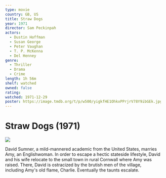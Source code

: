 ```yaml
---
type: movie
country: GB, US
title: Straw Dogs
year: 1971
director: Sam Peckinpah
actors:
  - Dustin Hoffman
  - Susan George
  - Peter Vaughan
  - T. P. McKenna
  - Del Henney
genre:
  - Thriller
  - Drama
  - Crime
length: 1h 56m
shelf: watched
owned: false
rating:
watched: 1971-12-29
poster: https://image.tmdb.org/t/p/w500/yigkfHE1OhkxPPrjrV78Y9ibGEk.jpg
---
```


# Straw Dogs (1971)

![](https://image.tmdb.org/t/p/w500/yigkfHE1OhkxPPrjrV78Y9ibGEk.jpg)

David Sumner, a mild-mannered academic from the United States, marries Amy, an Englishwoman. In order to escape a hectic stateside lifestyle, David and his wife relocate to the small town in rural Cornwall where Amy was raised. There, David is ostracized by the brutish men of the village, including Amy's old flame, Charlie. Eventually the taunts escalate.